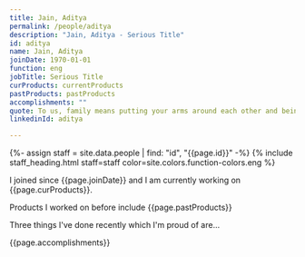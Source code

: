 ```yaml
---
title: Jain, Aditya
permalink: /people/aditya
description: "Jain, Aditya - Serious Title"
id: aditya
name: Jain, Aditya
joinDate: 1970-01-01
function: eng
jobTitle: Serious Title
curProducts: currentProducts
pastProducts: pastProducts
accomplishments: ""
quote: To us, family means putting your arms around each other and being there.
linkedinId: aditya

---
```


{%- assign staff = site.data.people | find: "id", "{{page.id}}" -%}
{% include staff_heading.html staff=staff color=site.colors.function-colors.eng %}

<p>I joined since {{page.joinDate}} and I am currently working on {{page.curProducts}}.</p>

<p>Products I worked on before include {{page.pastProducts}}</p>

<p>Three things I've done recently which I'm proud of are...</p>
{{page.accomplishments}}
